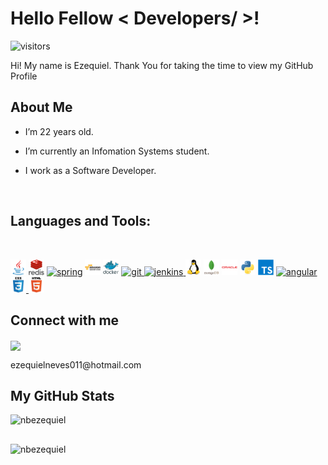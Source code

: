 
<h1> Hello Fellow < Developers/ >! </h1>
<p align='center'>

![visitors](https://visitor-badge.glitch.me/badge?page_id=nbezequiel.nbezequiel)

</p>
<div size='20px'> Hi! My name is Ezequiel. Thank You for taking the time to view my GitHub Profile 
</div>

<h2>About Me</h2>

- I’m 22 years old.

- I’m currently an Infomation Systems student.

- I work as a Software Developer.


  <br>
<h2>Languages and Tools:</h2>
  <br>
<p align="left">
  <a href="https://www.java.com" target="_blank"> <img src="https://raw.githubusercontent.com/devicons/devicon/master/icons/java/java-original.svg" alt="java" width="25" height="25"/></a>
  <a href="https://redis.io" target="_blank"> <img src="https://raw.githubusercontent.com/devicons/devicon/master/icons/redis/redis-original-wordmark.svg" alt="redis" width="25" height="25"/></a> 
  <a href="https://spring.io/" target="_blank"> <img src="https://www.vectorlogo.zone/logos/springio/springio-icon.svg" alt="spring" width="25" height="25"/></a> 
  <a href="https://aws.amazon.com" target="_blank"> <img src="https://raw.githubusercontent.com/devicons/devicon/master/icons/amazonwebservices/amazonwebservices-original-wordmark.svg" alt="aws" width="25" height="25"/></a> 
   <a href="https://www.docker.com/" target="_blank"> <img src="https://raw.githubusercontent.com/devicons/devicon/master/icons/docker/docker-original-wordmark.svg" alt="docker" width="25" height="25"/></a> 
  <a href="https://git-scm.com/" target="_blank"> <img src="https://www.vectorlogo.zone/logos/git-scm/git-scm-icon.svg" alt="git" width="25" height="25"/> </a> 
  <a href="https://www.jenkins.io" target="_blank"> <img src="https://www.vectorlogo.zone/logos/jenkins/jenkins-icon.svg" alt="jenkins" width="25" height="25"/> </a> <a href="https://www.linux.org/" target="_blank"> <img src="https://raw.githubusercontent.com/devicons/devicon/master/icons/linux/linux-original.svg" alt="linux" width="25" height="25"/></a> 
  <a href="https://www.mongodb.com/" target="_blank"> <img src="https://raw.githubusercontent.com/devicons/devicon/master/icons/mongodb/mongodb-original-wordmark.svg" alt="mongodb" width="25" height="25"/></a> 
  <a href="https://www.oracle.com/" target="_blank"> <img src="https://raw.githubusercontent.com/devicons/devicon/master/icons/oracle/oracle-original.svg" alt="oracle" width="25" height="25"/></a> 
  <a href="https://www.python.org" target="_blank"> <img src="https://raw.githubusercontent.com/devicons/devicon/master/icons/python/python-original.svg" alt="python" width="25" height="25"/></a> 
  <a href="https://www.typescriptlang.org/" target="_blank"> <img src="https://raw.githubusercontent.com/devicons/devicon/master/icons/typescript/typescript-original.svg" alt="typescript" width="25" height="25"/></a> 
  <a href="https://angular.io" target="_blank"> <img src="https://angular.io/assets/images/logos/angular/angular.svg" alt="angular" width="25" height="25"/></a>
  <a href="https://www.w3schools.com/css/" target="_blank"> <img src="https://raw.githubusercontent.com/devicons/devicon/master/icons/css3/css3-original-wordmark.svg" alt="css3" width="25" height="25"/> </a> 
  <a href="https://www.w3.org/html/" target="_blank"> <img src="https://raw.githubusercontent.com/devicons/devicon/master/icons/html5/html5-original-wordmark.svg" alt="html5" width="25" height="25"/> </a>
 </p>


<h2> Connect with me</h2>
<a href = 'https://www.linkedin.com/in/ezequiel-neves-796070144'> <img width = '32px' align= 'center' src="https://raw.githubusercontent.com/rahulbanerjee26/githubAboutMeGenerator/main/icons/linked-in-alt.svg"/></a> 
  <br/>
 <p>ezequielneves011@hotmail.com</a> </p>



<h2> My GitHub Stats </h2>
 <p><img src="https://github-readme-stats.vercel.app/api?username=nbezequiel&show_icons=true&locale=en" alt="nbezequiel" /></p>


 
<h2>  </h2>
<p><img src="https://github-readme-stats.vercel.app/api/top-langs?username=nbezequiel&show_icons=true&locale=en&layout=compact" alt="nbezequiel" /></p>
<footer> </footer>
